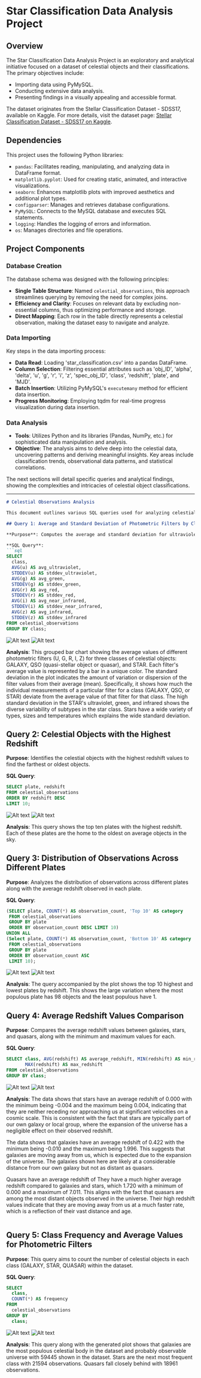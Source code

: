 # Star Classification Data Analysis Project

## Overview

The Star Classification Data Analysis Project is an exploratory and analytical initiative focused on a dataset of celestial objects and their classifications. The primary objectives include:

- Importing data using PyMySQL.
- Conducting extensive data analysis.
- Presenting findings in a visually appealing and accessible format.

The dataset originates from the Stellar Classification Dataset - SDSS17, available on Kaggle. For more details, visit the dataset page: [Stellar Classification Dataset - SDSS17 on Kaggle](https://www.kaggle.com/datasets/fedesoriano/stellar-classification-dataset-sdss17).

## Dependencies

This project uses the following Python libraries:

- `pandas`: Facilitates reading, manipulating, and analyzing data in DataFrame format.
- `matplotlib.pyplot`: Used for creating static, animated, and interactive visualizations.
- `seaborn`: Enhances matplotlib plots with improved aesthetics and additional plot types.
- `configparser`: Manages and retrieves database configurations.
- `PyMySQL`: Connects to the MySQL database and executes SQL statements.
- `logging`: Handles the logging of errors and information.
- `os`: Manages directories and file operations.

## Project Components

### Database Creation

The database schema was designed with the following principles:

- **Single Table Structure**: Named `celestial_observations`, this approach streamlines querying by removing the need for complex joins.
- **Efficiency and Clarity**: Focuses on relevant data by excluding non-essential columns, thus optimizing performance and storage.
- **Direct Mapping**: Each row in the table directly represents a celestial observation, making the dataset easy to navigate and analyze.

### Data Importing

Key steps in the data importing process:

- **Data Read**: Loading 'star_classification.csv' into a pandas DataFrame.
- **Column Selection**: Filtering essential attributes such as 'obj_ID', 'alpha', 'delta', 'u', 'g', 'r', 'i', 'z', 'spec_obj_ID', 'class', 'redshift', 'plate', and 'MJD'.
- **Batch Insertion**: Utilizing PyMySQL's `executemany` method for efficient data insertion.
- **Progress Monitoring**: Employing tqdm for real-time progress visualization during data insertion.

### Data Analysis

- **Tools**: Utilizes Python and its libraries (Pandas, NumPy, etc.) for sophisticated data manipulation and analysis.
- **Objective**: The analysis aims to delve deep into the celestial data, uncovering patterns and deriving meaningful insights. Key areas include classification trends, observational data patterns, and statistical correlations.

The next sections will detail specific queries and analytical findings, showing the complexities and intricacies of celestial object classifications. 

---



```markdown
# Celestial Observations Analysis

This document outlines various SQL queries used for analyzing celestial observation data. Each query is designed to extract specific insights from the dataset. The data from the queries is then directly converted into a visual plot to further analyze the data.

## Query 1: Average and Standard Deviation of Photometric Filters by Class

**Purpose**: Computes the average and standard deviation for ultraviolet, green, red, near-infrared, and infrared filters for each class of celestial object. This helps understand the variability in measurements for each class.

**SQL Query**:
```sql
SELECT
  class,
  AVG(u) AS avg_ultraviolet,
  STDDEV(u) AS stddev_ultraviolet,
  AVG(g) AS avg_green,
  STDDEV(g) AS stddev_green,
  AVG(r) AS avg_red,
  STDDEV(r) AS stddev_red,
  AVG(i) AS avg_near_infrared,
  STDDEV(i) AS stddev_near_infrared,
  AVG(z) AS avg_infrared,
  STDDEV(z) AS stddev_infrared
FROM celestial_observations
GROUP BY class;
```
![Alt text](output_screenshots/query1.png)
![Alt text](query_generated_plots/avg_stddev_by_class.png)


**Analysis**: 
This grouped bar chart showing the average values of different photometric filters (U, G, R, I, Z) for three classes of celestial objects: GALAXY, QSO (quasi-stellar object or quasar), and STAR. Each filter's average value is represented by a bar in a unique color. The standard deviation in the plot indicates the amount of variation or dispersion of the filter values from their average (mean). Specifically, it shows how much the individual measurements of a particular filter for a class (GALAXY, QSO, or STAR) deviate from the average value of that filter for that class. The high standard deviation in the STAR's ultraviolet, green, and infrared shows the diverse variability of subtypes in the star class. Stars have a wide variety of types, sizes and temperatures which explains the wide standard deviation.

## Query 2: Celestial Objects with the Highest Redshift

**Purpose**: Identifies the celestial objects with the highest redshift values to find the farthest or oldest objects.

**SQL Query**:
```sql
SELECT plate, redshift
FROM celestial_observations
ORDER BY redshift DESC
LIMIT 10;
```
![Alt text](output_screenshots/query2.png)
![Alt text](query_generated_plots/highest_redshift.png)

**Analysis**: 
This query shows the top ten plates with the highest redshift. Each of these plates are the home to the oldest on average objects in the sky. 

## Query 3: Distribution of Observations Across Different Plates

**Purpose**: Analyzes the distribution of observations across different plates along with the average redshift observed in each plate.

**SQL Query**:
```sql
(SELECT plate, COUNT(*) AS observation_count, 'Top 10' AS category
 FROM celestial_observations 
 GROUP BY plate 
 ORDER BY observation_count DESC LIMIT 10)
UNION ALL
(Select plate, COUNT(*) AS observation_count, 'Bottom 10' AS category
 FROM celestial_observations
 GROUP BY plate
 ORDER BY observation_count ASC
 LIMIT 10);
```
![Alt text](output_screenshots/query3.png)
![Alt text](query_generated_plots/plates_distribution.png)

**Analysis**: 
The query accompanied by the plot shows the top 10 highest and lowest plates by redshift. This shows the large variation where the most populous plate has 98 objects and the least populous have 1.
## Query 4: Average Redshift Values Comparison

**Purpose**: Compares the average redshift values between galaxies, stars, and quasars, along with the minimum and maximum values for each.

**SQL Query**:
```sql
SELECT class, AVG(redshift) AS average_redshift, MIN(redshift) AS min_redshift, 
       MAX(redshift) AS max_redshift 
FROM celestial_observations 
GROUP BY class;
```
![Alt text](output_screenshots/query4.png)
![Alt text](query_generated_plots/avg_redshift_comparison.png)

**Analysis**: 
The data shows that stars have an average redshift of 0.000 with the minimum being -0.004 and the maximum being 0.004, indicating that they are neither receding nor approaching us at significant velocities on a cosmic scale. This is consistent with the fact that stars are typically part of our own galaxy or local group, where the expansion of the universe has a negligible effect on their observed redshift.

The data shows that galaxies have an average redshift of 0.422 with the minimum being -0.010 and the maximum being 1.996. This suggests that galaxies are moving away from us, which is expected due to the expansion of the universe. The galaxies shown here are likely at a considerable distance from our own galaxy but not as distant as quasars.

Quasars have an average redshift of They have a much higher average redshift compared to galaxies and stars, which 1.720 with a minimum of 0.000 and a maximum of 7.011. This aligns with the fact that quasars are among the most distant objects observed in the universe. Their high redshift values indicate that they are moving away from us at a much faster rate, which is a reflection of their vast distance and age.
```

```
## Query 5: Class Frequency and Average Values for Photometric Filters

**Purpose**: This query aims to count the number of celestial objects in each class (GALAXY, STAR, QUASAR) within the dataset.

**SQL Query**:
```sql
SELECT
  class,
  COUNT(*) AS frequency
FROM
  celestial_observations
GROUP BY
  class;
```
![Alt text](output_screenshots/query5.png)
![Alt text](query_generated_plots/class_frequency.png)

**Analysis**: 
This query along with the generated plot shows that galaxies are the most populous celestial body in the dataset and probably observable universe with 59445 shown in the dataset. Stars are the next most frequent class with 21594 observations. Quasars fall closely behind with 18961 observations.

```
